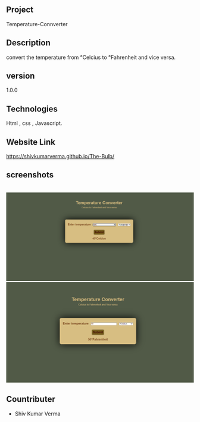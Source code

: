 
## Project

 Temperature-Connverter

## Description 

convert the temperature from °Celcius to °Fahrenheit and vice versa.

## version 

 1.0.0

## Technologies 

 Html , css , Javascript.

## Website Link

 https://shivkumarverma.github.io/The-Bulb/


## screenshots

​
<img src = "screenshots/Screenshot 2021-08-26 031035.png">
​
<img src = "screenshots/Screenshot 2021-08-26 030916.png">


## Countributer

- Shiv Kumar Verma

